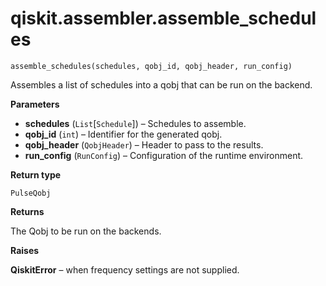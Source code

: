 <span id="qiskit-assembler-assemble-schedules" />

# qiskit.assembler.assemble\_schedules

<span id="undefined" />

`assemble_schedules(schedules, qobj_id, qobj_header, run_config)`

Assembles a list of schedules into a qobj that can be run on the backend.

**Parameters**

*   **schedules** (`List`\[`Schedule`]) – Schedules to assemble.
*   **qobj\_id** (`int`) – Identifier for the generated qobj.
*   **qobj\_header** (`QobjHeader`) – Header to pass to the results.
*   **run\_config** (`RunConfig`) – Configuration of the runtime environment.

**Return type**

`PulseQobj`

**Returns**

The Qobj to be run on the backends.

**Raises**

**QiskitError** – when frequency settings are not supplied.
